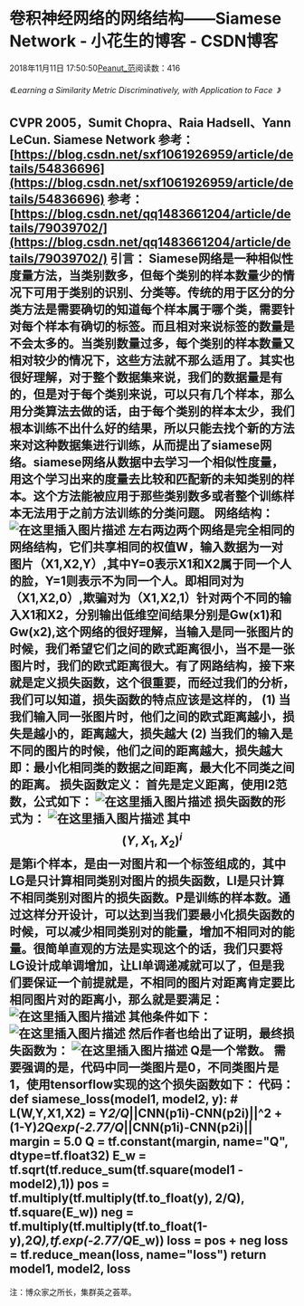 
# 卷积神经网络的网络结构——Siamese Network - 小花生的博客 - CSDN博客


2018年11月11日 17:50:50[Peanut_范](https://me.csdn.net/u013841196)阅读数：416



###### 《Learning a Similarity Metric Discriminatively, with Application to Face 》
CVPR 2005，Sumit Chopra、Raia Hadsell、Yann LeCun. Siamese Network
参考：[https://blog.csdn.net/sxf1061926959/article/details/54836696](https://blog.csdn.net/sxf1061926959/article/details/54836696)
参考：[https://blog.csdn.net/qq1483661204/article/details/79039702/](https://blog.csdn.net/qq1483661204/article/details/79039702/)
引言：
Siamese网络是一种相似性度量方法，当类别数多，但每个类别的样本数量少的情况下可用于类别的识别、分类等。传统的用于区分的分类方法是需要确切的知道每个样本属于哪个类，需要针对每个样本有确切的标签。而且相对来说标签的数量是不会太多的。当类别数量过多，每个类别的样本数量又相对较少的情况下，这些方法就不那么适用了。其实也很好理解，对于整个数据集来说，我们的数据量是有的，但是对于每个类别来说，可以只有几个样本，那么用分类算法去做的话，由于每个类别的样本太少，我们根本训练不出什么好的结果，所以只能去找个新的方法来对这种数据集进行训练，从而提出了siamese网络。siamese网络从数据中去学习一个相似性度量，用这个学习出来的度量去比较和匹配新的未知类别的样本。这个方法能被应用于那些类别数多或者整个训练样本无法用于之前方法训练的分类问题。
网络结构：
![在这里插入图片描述](https://img-blog.csdnimg.cn/20181111173938148.png?x-oss-process=image/watermark,type_ZmFuZ3poZW5naGVpdGk,shadow_10,text_aHR0cHM6Ly9ibG9nLmNzZG4ubmV0L3UwMTM4NDExOTY=,size_16,color_FFFFFF,t_70)
左右两边两个网络是完全相同的网络结构，它们共享相同的权值W，输入数据为一对图片（X1,X2,Y）,其中Y=0表示X1和X2属于同一个人的脸，Y=1则表示不为同一个人。即相同对为（X1,X2,0）,欺骗对为（X1,X2,1）针对两个不同的输入X1和X2，分别输出低维空间结果分别是Gw(x1)和Gw(x2),这个网络的很好理解，当输入是同一张图片的时候，我们希望它们之间的欧式距离很小，当不是一张图片时，我们的欧式距离很大。有了网路结构，接下来就是定义损失函数，这个很重要，而经过我们的分析，我们可以知道，损失函数的特点应该是这样的，
(1) 当我们输入同一张图片时，他们之间的欧式距离越小，损失是越小的，距离越大，损失越大
(2) 当我们的输入是不同的图片的时候，他们之间的距离越大，损失越大
即：最小化相同类的数据之间距离，最大化不同类之间的距离。
损失函数定义：
首先是定义距离，使用l2范数，公式如下：
![在这里插入图片描述](https://img-blog.csdnimg.cn/20181111174028216.png)
损失函数的形式为：
![在这里插入图片描述](https://img-blog.csdnimg.cn/20181111174113981.png?x-oss-process=image/watermark,type_ZmFuZ3poZW5naGVpdGk,shadow_10,text_aHR0cHM6Ly9ibG9nLmNzZG4ubmV0L3UwMTM4NDExOTY=,size_16,color_FFFFFF,t_70)
其中
$$
(Y,X_{1},X_{2})^{i}
$$
是第i个样本，是由一对图片和一个标签组成的，其中LG是只计算相同类别对图片的损失函数，LI是只计算不相同类别对图片的损失函数。P是训练的样本数。通过这样分开设计，可以达到当我们要最小化损失函数的时候，可以减少相同类别对的能量，增加不相同对的能量。很简单直观的方法是实现这个的话，我们只要将LG设计成单调增加，让LI单调递减就可以了，但是我们要保证一个前提就是，不相同的图片对距离肯定要比相同图片对的距离小，那么就是要满足：
![在这里插入图片描述](https://img-blog.csdnimg.cn/20181111174338428.png)
其他条件如下：
![在这里插入图片描述](https://img-blog.csdnimg.cn/2018111117444610.png?x-oss-process=image/watermark,type_ZmFuZ3poZW5naGVpdGk,shadow_10,text_aHR0cHM6Ly9ibG9nLmNzZG4ubmV0L3UwMTM4NDExOTY=,size_16,color_FFFFFF,t_70)
然后作者也给出了证明，最终损失函数为：
![在这里插入图片描述](https://img-blog.csdnimg.cn/20181111174630949.png?x-oss-process=image/watermark,type_ZmFuZ3poZW5naGVpdGk,shadow_10,text_aHR0cHM6Ly9ibG9nLmNzZG4ubmV0L3UwMTM4NDExOTY=,size_16,color_FFFFFF,t_70)
Q是一个常数。
[
](https://img-blog.csdnimg.cn/20181111174630949.png?x-oss-process=image/watermark,type_ZmFuZ3poZW5naGVpdGk,shadow_10,text_aHR0cHM6Ly9ibG9nLmNzZG4ubmV0L3UwMTM4NDExOTY=,size_16,color_FFFFFF,t_70)需要强调的是，代码中同一类图片是0，不同类图片是1，使用tensorflow实现的这个损失函数如下：
[
](https://img-blog.csdnimg.cn/20181111174630949.png?x-oss-process=image/watermark,type_ZmFuZ3poZW5naGVpdGk,shadow_10,text_aHR0cHM6Ly9ibG9nLmNzZG4ubmV0L3UwMTM4NDExOTY=,size_16,color_FFFFFF,t_70)代码：
def siamese_loss(model1, model2, y):
    \# L(W,Y,X1,X2) = Y*2/Q*||CNN(p1i)-CNN(p2i)||^2 + (1-Y)*2*Q*exp(-2.77/Q*||CNN(p1i)-CNN(p2i)||
    margin = 5.0
    Q = tf.constant(margin, name="Q", dtype=tf.float32)
    E_w = tf.sqrt(tf.reduce_sum(tf.square(model1 - model2),1))
    pos = tf.multiply(tf.multiply(tf.to_float(y), 2/Q), tf.square(E_w))
    neg = tf.multiply(tf.multiply(tf.to_float(1-y),2*Q),tf.exp(-2.77/Q*E_w))
    loss = pos + neg
    loss = tf.reduce_mean(loss, name="loss")
    return model1, model2, loss[
](https://img-blog.csdnimg.cn/20181111174630949.png?x-oss-process=image/watermark,type_ZmFuZ3poZW5naGVpdGk,shadow_10,text_aHR0cHM6Ly9ibG9nLmNzZG4ubmV0L3UwMTM4NDExOTY=,size_16,color_FFFFFF,t_70)
---
注：博众家之所长，集群英之荟萃。
[
						](https://img-blog.csdnimg.cn/20181111174630949.png?x-oss-process=image/watermark,type_ZmFuZ3poZW5naGVpdGk,shadow_10,text_aHR0cHM6Ly9ibG9nLmNzZG4ubmV0L3UwMTM4NDExOTY=,size_16,color_FFFFFF,t_70)
[
	](https://img-blog.csdnimg.cn/20181111174630949.png?x-oss-process=image/watermark,type_ZmFuZ3poZW5naGVpdGk,shadow_10,text_aHR0cHM6Ly9ibG9nLmNzZG4ubmV0L3UwMTM4NDExOTY=,size_16,color_FFFFFF,t_70)

